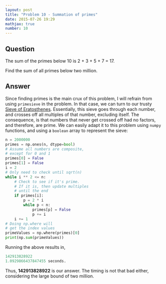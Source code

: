 ```yaml
---
layout: post
title: "Problem 10 - Summation of primes"
date: 2015-07-26 19:29
mathjax: true
number: 10
---
```


## Question

The sum of the primes below 10 is 2 + 3 + 5 + 7 = 17.

Find the sum of all primes below two million.

## Answer

Since finding primes is the main crux of this problem, I will refrain from using `primesieve` in the problem. In that case, we can turn to our trusty [Sieve of Eratosthenes](https://en.wikipedia.org/wiki/Sieve_of_Eratosthenes). Essentially, this sieve goes through each number, and crosses off all multiples of that number, excluding itself. The consequence, is that numbers that never get crossed off had no factors, and therefore, are prime. We can easily adapt it to this problem using `numpy` functions, and using a `boolean` array to represent the sieve:

```python
n = 2000000
primes = np.ones(n, dtype=bool)
# Assume all numbers are composite,
# except for 0 and 1
primes[0] = False
primes[1] = False
i = 2
# Only need to check until sqrt(n)
while i ** 2 <= n:
    # Check to see if it's prime.
    # If it is, then update multiples
    # until the end
    if primes[i]:
        p = 2 * i
        while p < n:
            primes[p] = False
            p += i
    i += 1
# Doing np.where will
# get the index values
primeValues = np.where(primes)[0]
print(np.sum(primeValues))
```

Running the above results in,

```python
142913828922
1.0929866437847455 seconds.
```

Thus, **142913828922** is our answer. The timing is not that bad either, considering the large bound of two million.